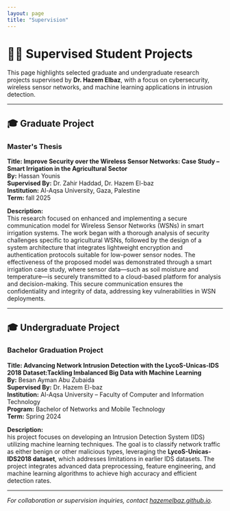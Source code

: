 ```yaml
---
layout: page
title: "Supervision"
---
```

# 🧑‍🏫 Supervised Student Projects

This page highlights selected graduate and undergraduate research projects supervised by **Dr. Hazem Elbaz**, with a focus on cybersecurity, wireless sensor networks, and machine learning applications in intrusion detection.

---

## 🎓 Graduate Project

### Master's Thesis  
**Title: Improve Security over the Wireless Sensor Networks: Case Study – Smart Irrigation in the Agricultural Sector**  
**By:** Hassan Younis  
**Supervised By:** Dr. Zahir Haddad, Dr. Hazem El-baz  
**Institution:** Al-Aqsa University, Gaza, Palestine  
**Term:** fall 2025  

**Description:**  
This research focused on enhanced and implementing a secure communication model for Wireless Sensor Networks (WSNs) in smart irrigation systems. The work began with a thorough analysis of security challenges specific to agricultural WSNs, followed by the design of a system architecture that integrates lightweight encryption and authentication protocols suitable for low-power sensor nodes. The effectiveness of the proposed model was demonstrated through a smart irrigation case study, where sensor data—such as soil moisture and temperature—is securely transmitted to a cloud-based platform for analysis and decision-making. This secure communication ensures the confidentiality and integrity of data, addressing key vulnerabilities in WSN deployments.

---

## 🎓 Undergraduate Project

### Bachelor Graduation Project  
**Title: Advancing Network Intrusion Detection with the LycoS-Unicas-IDS 2018 Dataset:Tackling Imbalanced Big Data with Machine Learning**  
**By:** Besan Ayman Abu Zubaida  
**Supervised By:** Dr. Hazem El-baz  
**Institution:** Al-Aqsa University – Faculty of Computer and Information Technology  
**Program:** Bachelor of Networks and Mobile Technology  
**Term:** Spring 2024  

**Description:**  
his project focuses on developing an Intrusion Detection System (IDS) utilizing machine learning techniques. The goal is to classify network traffic as either benign or other malicious types, leveraging the **LycoS-Unicas-IDS2018 dataset**, which addresses limitations in earlier IDS datasets. The project integrates advanced data preprocessing, feature engineering, and machine learning algorithms to achieve high accuracy and efficient detection rates.

---

*For collaboration or supervision inquiries, contact [hazemelbaz.github.io](https://hazemelbaz.github.io).*
